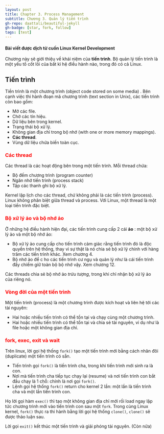 ```yaml
---
layout: post
title: Chapter 3. Process Management
subtitle: Chương 3. Quản lý tiến trình
gh-repo: daattali/beautiful-jekyll
gh-badge: [star, fork, follow]
tags: [test]
---
```


#### **Bài viết được dịch từ cuốn Linux Kernel Development**

Chương này sẽ giới thiệu về khái niệm của **tiến trình**. Bộ quản lý tiến trình là một yếu tố cốt lõi của bất kì hệ điều hành nào, trong đó có cả Linux.

## Tiến trình 

Tiền trình là một chương trình (object code stored on some media) .
Bên cạnh việc thi hành đoạn mã chương trình (text section in Unix), các tiến trình còn bao gồm:
- Mở các file.
- Chờ các tín hiệu.
- Dữ liệu bên trong kernel.
- Trạng thái bộ xử lý.
- Không gian địa chỉ trong bộ nhớ (with one or more memory mappings).
- **Các thread**.
- Vùng dữ liệu chứa biến toàn cục.

### <span style="color:red">Các thread</span>

Các thread là các hoạt động bên trong một tiến trình. Mỗi thread chứa:
- Bộ đếm chương trình (program counter)
- Ngăn nhớ tiến trình (process stack)
- Tập các thanh ghi bộ xử lý.

Kernel lập lịch cho các thread, chứ không phải là các tiến trình (process). Linux không phân biệt giữa thread và process. Với Linux, một thread là một loại tiến trình đặc biệt.


### <span style="color:red">Bộ xử lý ảo và bộ nhớ ảo</span>

Ở những hệ điều hành hiện đại, các tiến trình cung cấp 2 cái **ảo** : một bộ xử lý ảo và một bộ nhớ ảo:
- Bộ xử lý ảo cung cấp cho tiến trình cảm giác rằng tiến trình đó là độc quyền trên hệ thống, thay vì sự thật là nó chia sẻ bộ xử lý chính với hàng trăm các tiến trình khác. Xem chương 4.
- Bộ nhớ ảo để c ho các tiến trình cư ngụ và quản lý như là cái tiến trình đấy chiếm giữ toàn bộ bộ nhớ vậy. Xem chương 12.

Các threads chia sẻ bộ nhớ ảo _trừu tượng_, trong khi chỉ nhận bộ xử lý ảo của riêng nó.

### <span style="color:red">Vòng đời của một tiến trình</span>

Một tiến trình (process) là một chương trình được kích hoạt và liên hệ tới các tài nguyên:
- Hai hoặc nhiều tiến trình có thể tồn tại và chạy cùng một chương trình.
- Hai hoặc nhiều tiến trình có thể tồn tại và chia sẻ tài nguyên, ví dụ như là file hoặc một không gian địa chỉ.

### <span style="color:red">fork, exec, exit và wait</span>

Trên linux, lời gọi hệ thống `fork()` tạo một tiến trình mới bằng cách nhân đôi (duplicate) một tiến trình có sẵn.
- Tiến trình gọi `fork()` là tiến trình cha, trong khi tiến trình mới sinh ra là con.
- Nơi mà tiến trình cha tiếp tục chạy lại (resume) và nơi tiến trình con bắt đầu chạy là  1 chỗ: chính là nơi gọi `fork()`.
- Lệnh gọi hệ thống `fork()` return cho kernel 2 lần: một lần là tiến trình cha và một lần tiến trình con.

Họ lời gọi hàm `exec()` thì tạo một không gian địa chỉ mới rồi load ngay lập tức chương trình mới vào tiến trình con sau một `fork`. Trong cùng Linux kernel, `fork()` thực ra thi hành bằng lời gọi hệ thống `clone()`, `clone()` sẽ được thảo luận sau.

Lời gọi `exit()` kết thúc một tiến trình và giải phóng tài nguyên. 
(Còn nữa)
